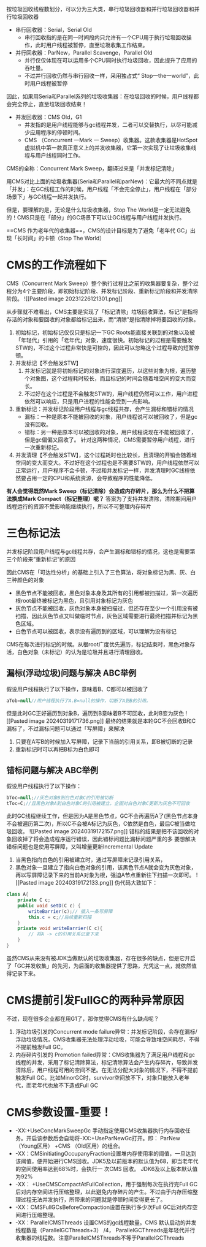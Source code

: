 按垃圾回收线程数划分，可以分为三大类，串行垃圾回收器和并行垃圾回收器和并行垃圾回收器

- 串行回收器：Serial，Serial Old
    - 串行回收指的是在同一时间段内只允许有一个CPU用于执行垃圾回收操作，此时用户线程被暂停，直至垃圾收集工作结束。
- 并行回收器：ParNew，Parallel Scavenge，Parallel Old
    - 并行仅仅体现在可以运用多个CPU同时执行垃圾回收，因此提升了应用的吞吐量。
    - 不过并行回收仍然与串行回收一样，采用独占式“ Stop一the一world”，此时用户线程被暂停

因此，如果用Seria和Parallel系列的垃圾收集器：在垃圾回收的时候，用户线程都会完全停止，直至垃圾回收结束！

- 并发回收器：CMS Old，G1
    - 并发指的是用户线程能够与gc线程并发，二者可以交替执行，以尽可能减少应用程序的停顿时间。
    - CMS （Concurrent 一Mark 一 Sweep）收集器。这款收集器是HotSpot虚拟机中第一款真正意义上的并发收集器，它第一次实现了让垃圾收集线程与用户线程同时工作。

CMS的全称：Concurrent Mark Sweep，翻译过来是「并发标记清除」

用CMS对比上面的垃圾收集器(Seria和Parallel和parNew)：它最大的不同点就是「并发」：在GC线程工作的时候，用户线程「不会完全停止」，用户线程在「部分场景下」与GC线程一起并发执行。

但是，要理解的是，无论是什么垃圾收集器，Stop The World是一定无法避免的！CMS只是在「部分」的GC场景下可以让GC线程与用户线程并发执行。

==CMS 作为老年代的收集器==，CMS的设计目标是为了避免「老年代 GC」出现「长时间」的卡顿（Stop The World）

# CMS的工作流程如下

CMS（Concurrent Mark Sweep）整个执行过程比之前的收集器要复杂，整个过程分为4个主要阶段，即初始标记阶段、并发标记阶段、重新标记阶段和并发清除阶段。
![[Pasted image 20231226121301.png]]

从步骤就不难看出，CMS主要是实现了「标记清除」垃圾回收算法，标记”是指将存活的对象和要回收的对象都给标记出来，而“清除”是指清除掉将要回收的对象。

1. 初始标记，初始标记仅仅只是标记一下GC Roots能直接关联到的对象以及被「年轻代」引用的「老年代」对象，速度很快。初始标记的过程是需要触发STW的，不过这个过程非常快是可控的，因此可以忽略这个过程导致的短暂停顿。
2. 并发标记【不会触发STW】
    1. 并发标记就是将初始标记的对象进行深度遍历，以这些对象为根，遍历整个对象图，这个过程耗时较长，而且标记的时间会随着堆空间的变大而变长。
    2. 不过好在这个过程是不会触发STW的，用户线程仍然可以工作，用户进程依然可以响应，只是用户进程的性能会受到一点影响。
3. 重新标记：并发标记阶段用户线程与gc线程共存，会产生漏标和错标的情况
	-  漏标：一种是原本不能被回收的对象，用户线程说可以被回收了，但是gc没有回收。
	-  错标：另一种是原本可以被回收的对象，用户线程说现在不能被回收了，但是gc偏偏又回收了。
	针对这两种情况，CMS需要暂停用户线程，进行一次重新标记。
4. 并发清理【不会触发STW】，这个过程耗时也比较长，且清理的开销会随着堆空间的变大而变大。不过好在这个过程也是不需要STW的，用户线程依然可以正常运行，用户程序不会卡顿，不过和并发标记一样，并发清理时GC线程依然要占用一定的CPU和系统资源，会导致程序的性能降低。

**有人会觉得既然Mark Sweep（标记清除）会造成内存碎片，那么为什么不把算法换成Mark Compact（标记整理）呢？** 
答案为了支持并发清除，清除期间用户线程运行的资源不受影响能继续执行，所以不可整理内存碎片
# 三色标记法

并发标记阶段用户线程与gc线程共存，会产生漏标和错标的情况，这也是需要第三个阶段来”重新标记”的原因

因此CMS在「可达性分析」的基础上引入了三色算法，将对象标记为黑、灰、白三种颜色的对象
- 黑色节点不能被回收，黑色对象本身及其所有的引用都被扫描过，第一次遍历根root最终被标记为黑色，且引用对象标记为灰色
- 灰色节点不能被回收，灰色对象本身被扫描过，但还存在至少一个引用没有被扫描，因此灰色节点又叫做临时节点，灰色区域需要进行最终扫描并标记为黑色区域。
- 白色节点可以被回收，表示没有遍历到的区域，可以理解为没有标记

CMS在每次进行标记的时候。从根root广度优先遍历，标记结束时，黑色对象存活，白色对象（未标记）的认为是垃圾并且进行清理回收。

## 漏标(浮动垃圾)问题与解决 ABC举例
假设用户线程执行了以下操作，意味着B、C都可以被回收了
```Java
aTob=null//用户线程执行了A.B=null的操作，切断了A到B的引用。
```
但是此时GC正好遍历到对象B，遍历到B意味着B不可回收，此时B变为灰色
![[Pasted image 20240319171736.png]]
最终的结果就是本轮GC不会回收B和C漏标了，不过漏标问题可以通过「写屏障」来解决

1. 只要在A写B的时候加入写屏障，记录下当前的引用关系，即B被切断的记录
2. 重新标记时可以再把B标为白色即可

## 错标问题与解决 ABC举例

假设用户线程执行了以下操作：
```Java
bToc=null;//灰色对象B到白色对象C的引用被切断
tToc=C;//且黑色对象A到白色对象C的引用被建立，企图对白色对象C更新为灰色不可回收
```
此时GC线程继续工作，但是因为A是黑色节点，GC不会再遍历A了(黑色节点本身不会被遍历第二次)，所以C不会被A标记为灰色，C依然是白色，最后C被当做垃圾回收。
![[Pasted image 20240319172157.png]]
错标的结果是把不该回收的对象回收掉了将会造成程序运行错误，因此错标问题比漏标问题严重的多
要想解决错标问题也是使用写屏障，又叫增量更新Incremental Update
1. 当黑色指向白色的引用被建立时，通过写屏障来记录引用关系，
2. 黑色对象一旦建立了指向白色对象的引用，该黑色节点A就会变为灰色对象，再以写屏障记录下来的当前A对象为根，强迫A节点重新往下扫描一次即可。
![[Pasted image 20240319172133.png]]
伪代码大致如下：
```Java
class A{
    private C c;
    public void setD(C c) {
        writeBarrier(c);// 插入一条写屏障
        this.c = c;//后续重新扫描
    }
    private void writeBarrier(C c){
        // 将A -> c的引用关系记录下来
    }
}
```


虽然CMS从来没有被JDK当做默认的垃圾收集器，存在很多的缺点，但是它开启了「GC并发收集」的先河，为后面的收集器提供了思路，光凭这一点，就依然值得记录下来。
# CMS提前引发FullGC的两种异常原因

不过，现在很多企业都在用G1了，那你觉得CMS有什么缺点呢？
1. 浮动垃圾引发的Concurrent mode failure异常：并发标记阶段，会存在漏标/浮动垃圾情况，CMS收集器无法处理浮动垃圾，可能会导致堆空间耗尽，不得不提前触发Full GC。
2. 内存碎片引发的 Promotion failed异常：CMS收集器为了满足用户线程和gc线程的并发，采用了标记清除算法，标记清除算法会产生内存碎片，导致并发清除后，用户线程可用的空间不足。在无法分配大对象的情况下，不得不提前触发Full GC。比如MinorGC时，survivor空间放不下，对象只能放入老年代，而老年代也放不下造成Full GC
# CMS参数设置-重要！

- -XX:+UseConcMarkSweepGc 手动指定使用CMS收集器执行内存回收任务。开启该参数后会自动将-XX:+UseParNewGc打开。即： ParNew （Young区用） +CMS （Old区用）的组合。
- -XX：CMSinitiatingOccupanyFraction设置堆内存使用率的阈值，一旦达到该阈值，便开始进行CMS回收。JDK5及以前版本的默认值为68，即当老年代的空间使用率达到68%时，会执行一 次CMS 回收。 JDK6及以上版本默认值为92%
- -XX： +UseCMSCompactAtFullCollection，用于强制每次在执行完Full GC后对内存空间进行压缩整理，以此避免内存碎片的产生。不过由于内存压缩整理过程无法并发执行，所带来的问题就是停顿时间变得更长了。
- -XX：CMSFullGCsBeforeCompaction设置在执行多少次Full GC后对内存空间进行压缩整理。
- -XX：ParallelCMSThreads 设置CMS的gc线程数量。CMS 默认启动的并发线程数是（ParallelGCThreads+3） /4， ParallelGCThreads是年轻代并行收集器的线程数。注意ParallelCMSThreads不等于ParallelGCThreads
